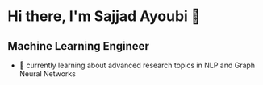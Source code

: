 # Hi there, I'm Sajjad Ayoubi 👋

## Machine Learning Engineer
- 🔬 currently learning about advanced research topics in NLP and Graph Neural Networks

